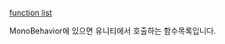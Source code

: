 [function list](https://docs.unity3d.com/ScriptReference/MonoBehaviour.html)

MonoBehavior에 있으면 유니티에서 호출하는 함수목록입니다.